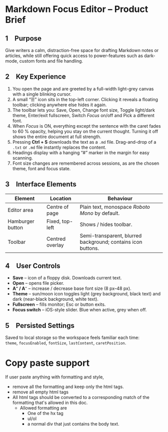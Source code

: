 # Markdown Focus Editor – Product Brief

## 1 Purpose  
Give writers a calm, distraction-free space for drafting Markdown notes or articles, while still offering quick access to power-features such as dark-mode, custom fonts and file handling.

## 2 Key Experience  
1. You open the page and are greeted by a full-width light-grey canvas with a single blinking cursor.  
2. A small “☰” icon sits in the top-left corner. Clicking it reveals a floating toolbar; clicking anywhere else hides it again.  
3. The toolbar lets you: Save, Open, Change font size, Toggle light/dark theme, Enter/exit fullscreen, Switch *Focus* on/off and Pick a different font.  
4. When *Focus* is ON, everything except the sentence with the caret fades to 60 % opacity, helping you stay on the current thought. Turning it off shows the entire document at full strength.  
5. Pressing **Ctrl + S** downloads the text as a `.md` file. Drag-and-drop of a `.txt` or `.md` file instantly replaces the content.  
6. Headings display with a hanging “#” marker in the margin for easy scanning.  
7. Font size changes are remembered across sessions, as are the chosen theme, font and focus state.

## 3 Interface Elements
| Element | Location | Behaviour |
|---------|----------|-----------|
| Editor area | Centre of page | Plain text, monospace *Roboto Mono* by default. |
| Hamburger button | Fixed, top-left | Shows / hides toolbar. |
| Toolbar | Centred overlay | Semi-transparent, blurred background; contains icon buttons. |

## 4 User Controls
* **Save** – icon of a floppy disk. Downloads current text.  
* **Open** – opens file picker.  
* **A⁺ / A⁻** – increase / decrease base font size (8 px–48 px).  
* **Theme** – sun/moon icon toggles light (grey background, black text) and dark (near-black background, white text).  
* **Fullscreen** – fills monitor; Esc or button exits.  
* **Focus switch** – iOS-style slider. Blue when active, grey when off.  

## 5 Persisted Settings  
Saved to local storage so the workspace feels familiar each time:  
`theme`, `focusEnabled`, `fontSize`, `lastContent`, `caretPosition`.


# Copy paste support

If user paste anything with formatting and style,
- remove all the formatting and keep only the html tags.
- remove all empty html tags
- All html tags should be converted to a corresponding match of the formatting that's allowed in this doc.
   - Allowed formatting are
      - One of the hx tag
      - ul/ol
      - a normal div that just contains the body text.